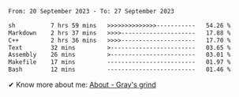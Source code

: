<!--START_SECTION:waka-->

```txt
From: 20 September 2023 - To: 27 September 2023

sh          7 hrs 59 mins   >>>>>>>>>>>>>>-----------   54.26 %
Markdown    2 hrs 37 mins   >>>>---------------------   17.88 %
C++         2 hrs 36 mins   >>>>---------------------   17.70 %
Text        32 mins         >------------------------   03.65 %
Assembly    26 mins         >------------------------   03.01 %
Makefile    17 mins         -------------------------   01.97 %
Bash        12 mins         -------------------------   01.46 %
```

<!--END_SECTION:waka-->

<!-- [![grayxu's github stats](https://github-readme-stats.vercel.app/api?username=grayxu&count_private=true&show_icons=true)](https://github.com/grayxu) -->

✔ Know more about me: [About - Gray's grind](https://www.grayxu.cn/)
